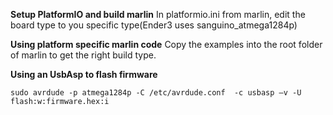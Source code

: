 
__Setup PlatformIO and build marlin__
In platformio.ini from marlin, edit the board type to you specific type(Ender3 uses sanguino_atmega1284p)

__Using platform specific marlin code__
Copy the examples into the root folder of marlin to get the right build type.

__Using an UsbAsp to flash firmware__
```
sudo avrdude -p atmega1284p -C /etc/avrdude.conf  -c usbasp –v -U flash:w:firmware.hex:i
```


